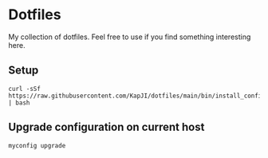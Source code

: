 # Dotfiles
My collection of dotfiles. Feel free to use if you find something interesting here.

## Setup
```
curl -sSf https://raw.githubusercontent.com/KapJI/dotfiles/main/bin/install_config | bash
```
## Upgrade configuration on current host
```
myconfig upgrade
```
